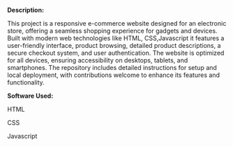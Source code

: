**Description:**

This project is a responsive e-commerce website designed for an electronic store, offering a seamless shopping experience for gadgets and devices. Built with modern web technologies like HTML, CSS,Javascript it features a user-friendly interface, product browsing, detailed product descriptions, a secure checkout system, and user authentication. The website is optimized for all devices, ensuring accessibility on desktops, tablets, and smartphones. The repository includes detailed instructions for setup and local deployment, with contributions welcome to enhance its features and functionality.

**Software Used:**

HTML

CSS

Javascript


